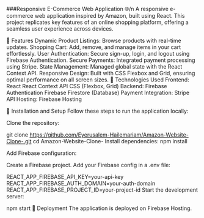 ###Responsive E-Commerce Web Application 🌐/n
A responsive e-commerce web application inspired by Amazon, built using React. This project replicates key features of an online shopping platform, offering a seamless user experience across devices.

🚀 Features
Dynamic Product Listings: Browse products with real-time updates.
Shopping Cart: Add, remove, and manage items in your cart effortlessly.
User Authentication: Secure sign-up, login, and logout using Firebase Authentication.
Secure Payments: Integrated payment processing using Stripe.
State Management: Managed global state with the React Context API.
Responsive Design: Built with CSS Flexbox and Grid, ensuring optimal performance on all screen sizes.
🔧 Technologies Used
Frontend:
React
React Context API
CSS (Flexbox, Grid)
Backend:
Firebase Authentication
Firebase Firestore (Database)
Payment Integration:
Stripe API
Hosting:
Firebase Hosting
		
📂 Installation and Setup
Follow these steps to run the application locally:

Clone the repository:

git clone https://github.com/Eyerusalem-Hailemariam/Amazon-Website-Clone-.git
cd Amazon-Website-Clone-
Install dependencies:
npm install

Add Firebase configuration:

Create a Firebase project.
Add your Firebase config in a .env file:

REACT_APP_FIREBASE_API_KEY=your-api-key
REACT_APP_FIREBASE_AUTH_DOMAIN=your-auth-domain
REACT_APP_FIREBASE_PROJECT_ID=your-project-id
Start the development server:

npm start
🚀 Deployment
The application is deployed on Firebase Hosting. 
